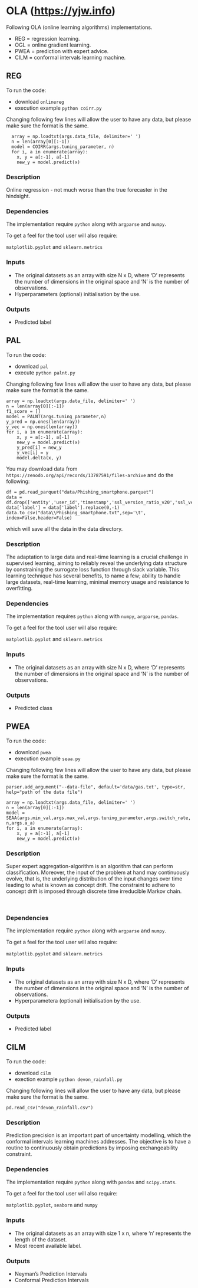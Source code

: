 # OLA (https://yjw.info)
Following OLA (online learning algorithms) implementations.
- REG = regression learning.
- OGL = online gradient learning.
- PWEA = prediction with expert advice.
- CILM = conformal intervals learning machine.

## REG

To run the code:
- download `onlinereg`
- execution example `python coirr.py`

Changing following few lines will allow the user to have any data, but please make sure the format is the same.


      array = np.loadtxt(args.data_file, delimiter=' ')
      n = len(array[0][:-1])
      model = COIRR(args.tuning_parameter, n)
      for i, a in enumerate(array):
        x, y = a[:-1], a[-1]
        new_y = model.predict(x)


### Description  

Online regression - not much worse than the true forecaster in the hindsight.
  
### Dependencies

The implementation require `python` along with `argparse` and `numpy`.  
 

To get a feel for the tool user will also require: 

`matplotlib.pyplot` and `sklearn.metrics` 

### Inputs

- The original datasets as an array with size N x D, where ‘D’ represents the number of dimensions in the original space and ‘N’ is the number of observations.   
- Hyperparameters (optional) initialisation by the use.  
 
 
### Outputs    

- Predicted label 

  
## PAL

To run the code:
- download `pal` 
- execute `python palnt.py`

Changing following few lines will allow the user to have any data, but please make sure the format is the same.

    array = np.loadtxt(args.data_file, delimiter=' ')
    n = len(array[0][:-1])
    f1_score = []
    model = PALNT(args.tuning_parameter,n)
    y_pred = np.ones(len(array))
    y_vec = np.ones(len(array))
    for i, a in enumerate(array):
        x, y = a[:-1], a[-1]
        new_y = model.predict(x)
        y_pred[i] = new_y
        y_vec[i] = y
        model.delta(x, y)

You may download data from `https://zenodo.org/api/records/13787591/files-archive` and do the following:

    df = pd.read_parquet("data/Phishing_smartphone.parquet")
    data = df.drop(['entity','user_id','timestamp','ssl_version_ratio_v20','ssl_version_ratio_v30'],axis=1)
    data['label'] = data['label'].replace(0,-1)
    data.to_csv("data\\Phishing_smartphone.txt",sep='\t', index=False,header=False)

which will save all the data in the data directory.

### Description  

The adaptation to large data and real-time learning is a crucial challenge in supervised learning, aiming to reliably reveal the underlying data structure by constraining the surrogate loss function through slack variable. This learning technique has several benefits, to name a few; ability to handle large datasets, real-time learning, minimal memory usage and resistance to overfitting.  


### Dependencies
 
The implementation requires `python` along with `numpy`, `argparse`, `pandas`.  

To get a feel for the tool user will also require: 
 
`matplotlib.pyplot` and `sklearn.metrics` 

### Inputs    

- The original datasets as an array with size N x D, where ‘D’ represents the number of dimensions in the original space and ‘N’ is the number of observations.     

### Outputs    

- Predicted class 

    
## PWEA

To run the code:
- download `pwea`
- execution example `seaa.py`

Changing following few lines will allow the user to have any data, but please make sure the format is the same.

    parser.add_argument("--data-file", default='data/gas.txt', type=str, help="path of the data file")

    array = np.loadtxt(args.data_file, delimiter=' ')
    n = len(array[0][:-1])
    model = SEAA(args.min_val,args.max_val,args.tuning_parameter,args.switch_rate, n,args.a_a)
    for i, a in enumerate(array):
        x, y = a[:-1], a[-1]
        new_y = model.predict(x)

### Description  

Super expert aggregation-algorithm is an algorithm that can perform classification. Moreover, the input of the problem at hand may continuously evolve, that is, the underlying distribution of the input changes over time leading to what is known as concept drift. The constraint to adhere to concept drift is imposed through discrete time irreducible Markov chain. 

  
### Dependencies

The implementation require `python` along with `argparse` and `numpy`.  
 

To get a feel for the tool user will also require: 

`matplotlib.pyplot` and `sklearn.metrics` 

### Inputs

- The original datasets as an array with size N x D, where ‘D’ represents the number of dimensions in the original space and ‘N’ is the number of observations.   
- Hyperparametera (optional) initialisation by the use.
  
### Outputs    

- Predicted label 

## CILM

To run the code:
- download `cilm`
- exection example `python devon_rainfall.py`

Changing following lines will allow the user to have any data, but please make sure the format is the same.

    pd.read_csv("devon_rainfall.csv")

### Description  

Prediction precision is an important part of uncertainty modelling, which the conformal intervals learning machines addresses. The objective is to have a routine to continuously obtain predictions by imposing exchangeability constraint.  

 ### Dependencies

The implementation require `python` along with `pandas` and `scipy.stats`.   

To get a feel for the tool user will also require: 

`matplotlib.pyplot`, `seaborn` and `numpy`  

### Inputs

- The original datasets as an array with size 1 x n, where ‘n’ represents the length of the dataset.
- Most recent available label.  


### Outputs    

- Neyman’s Prediction Intervals 
- Conformal Prediction Intervals 
